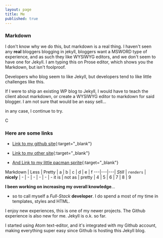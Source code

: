 ```yaml
---
layout: page
title: Me
published: true
---
```


### Markdown

I don't know why we do this, but markdown is a real thing.  I haven't seen any __real__ bloggers blogging in jekyll, bloggers want a MSWORD type of experience, and as such they like WYSIWYG editors, and we don't seem to have one for Jekyll.  I am typing this on Prose editor, which shows you the Markdown, but isn't foolproof.


Developers who blog seem to like Jekyll, but developers tend to like little challenges like this.


If I were to ship an existing WP blog to Jekyll, I would have to teach the client about markdown, or create a WYSIWYG editor to markdown for said blogger. I am not sure that would be an easy sell...


in any case, I continue to try.


C

### Here are some links

* [Link to my github site](https://caleb542.github.com){:target="_blank"}

* [Link to my other site](http://calebhamilton.com){:target="_blank"}

* [And Link to my little pacman sprite](http://calebhamilton.com/pacman){:target="_blank"}


Markdown | Less | Pretty | a | b | c | d | e | f
---|---|---|
*Still* | `renders` | **nicely** | - | - | - | - | - | -
it is | not as  | pretty | 4 | 5 | 6 | 7 | 8 | 9


**I been working on increasing my overall knowledge**...

+ so to call myself a _Full-Stack_ **developer**. I do spend a most of my time in templates, styles and HTML.

I enjoy new experiences, this is one of my newer projects.  The Github experience is also new for me. Jekyll is o.k. so far.  

I started using Atom text-editor, and it's integrated with my Github account, making everything super easy since Github is hosting this Jekyll blog.

